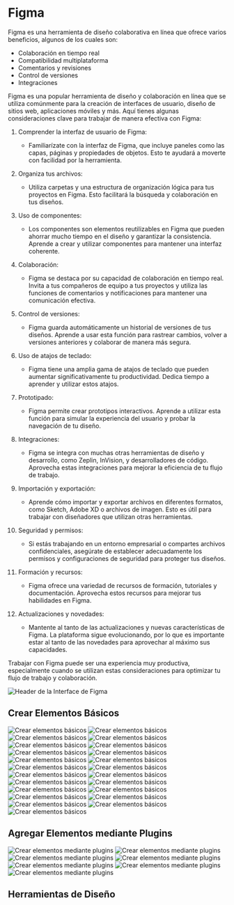 # Figma

Figma es una herramienta de diseño colaborativa en línea que ofrece varios beneficios, algunos de los cuales son:

- Colaboración en tiempo real
- Compatibilidad multiplataforma
- Comentarios y revisiones
- Control de versiones
- Integraciones


Figma es una popular herramienta de diseño y colaboración en línea que se utiliza comúnmente para la creación de interfaces de usuario, diseño de sitios web, aplicaciones móviles y más. Aquí tienes algunas consideraciones clave para trabajar de manera efectiva con Figma:

1. Comprender la interfaz de usuario de Figma:

   - Familiarízate con la interfaz de Figma, que incluye paneles como las capas, páginas y propiedades de objetos. Esto te ayudará a moverte con facilidad por la herramienta.

2. Organiza tus archivos:

   - Utiliza carpetas y una estructura de organización lógica para tus proyectos en Figma. Esto facilitará la búsqueda y colaboración en tus diseños.

3. Uso de componentes:

   - Los componentes son elementos reutilizables en Figma que pueden ahorrar mucho tiempo en el diseño y garantizar la consistencia. Aprende a crear y utilizar componentes para mantener una interfaz coherente.

4. Colaboración:

   - Figma se destaca por su capacidad de colaboración en tiempo real. Invita a tus compañeros de equipo a tus proyectos y utiliza las funciones de comentarios y notificaciones para mantener una comunicación efectiva.

5. Control de versiones:

   - Figma guarda automáticamente un historial de versiones de tus diseños. Aprende a usar esta función para rastrear cambios, volver a versiones anteriores y colaborar de manera más segura.

6. Uso de atajos de teclado:

   - Figma tiene una amplia gama de atajos de teclado que pueden aumentar significativamente tu productividad. Dedica tiempo a aprender y utilizar estos atajos.

7. Prototipado:

   - Figma permite crear prototipos interactivos. Aprende a utilizar esta función para simular la experiencia del usuario y probar la navegación de tu diseño.

8. Integraciones:

   - Figma se integra con muchas otras herramientas de diseño y desarrollo, como Zeplin, InVision, y desarrolladores de código. Aprovecha estas integraciones para mejorar la eficiencia de tu flujo de trabajo.

9. Importación y exportación:

   - Aprende cómo importar y exportar archivos en diferentes formatos, como Sketch, Adobe XD o archivos de imagen. Esto es útil para trabajar con diseñadores que utilizan otras herramientas.

10. Seguridad y permisos:

    - Si estás trabajando en un entorno empresarial o compartes archivos confidenciales, asegúrate de establecer adecuadamente los permisos y configuraciones de seguridad para proteger tus diseños.

11. Formación y recursos:

    - Figma ofrece una variedad de recursos de formación, tutoriales y documentación. Aprovecha estos recursos para mejorar tus habilidades en Figma.

12. Actualizaciones y novedades:

    - Mantente al tanto de las actualizaciones y nuevas características de Figma. La plataforma sigue evolucionando, por lo que es importante estar al tanto de las novedades para aprovechar al máximo sus capacidades.

Trabajar con Figma puede ser una experiencia muy productiva, especialmente cuando se utilizan estas consideraciones para optimizar tu flujo de trabajo y colaboración.

![Header de la Interface de Figma](./images/figmaInterfaceHeader.png)

## Crear Elementos Básicos

![Crear elementos básicos](./images/createElements/CrearElementosBásicos_page-0001.jpg)
![Crear elementos básicos](./images/createElements/CrearElementosBásicos_page-0002.jpg)
![Crear elementos básicos](./images/createElements/CrearElementosBásicos_page-0003.jpg)
![Crear elementos básicos](./images/createElements/CrearElementosBásicos_page-0004.jpg)
![Crear elementos básicos](./images/createElements/CrearElementosBásicos_page-0005.jpg)
![Crear elementos básicos](./images/createElements/CrearElementosBásicos_page-0006.jpg)
![Crear elementos básicos](./images/createElements/CrearElementosBásicos_page-0007.jpg)
![Crear elementos básicos](./images/createElements/CrearElementosBásicos_page-0008.jpg)
![Crear elementos básicos](./images/createElements/CrearElementosBásicos_page-0009.jpg)
![Crear elementos básicos](./images/createElements/CrearElementosBásicos_page-0010.jpg)
![Crear elementos básicos](./images/createElements/CrearElementosBásicos_page-0011.jpg)
![Crear elementos básicos](./images/createElements/CrearElementosBásicos_page-0012.jpg)
![Crear elementos básicos](./images/createElements/CrearElementosBásicos_page-0013.jpg)
![Crear elementos básicos](./images/createElements/CrearElementosBásicos_page-0014.jpg)
![Crear elementos básicos](./images/createElements/CrearElementosBásicos_page-0015.jpg)
![Crear elementos básicos](./images/createElements/CrearElementosBásicos_page-0016.jpg)
![Crear elementos básicos](./images/createElements/CrearElementosBásicos_page-0017.jpg)
![Crear elementos básicos](./images/createElements/CrearElementosBásicos_page-0018.jpg)
![Crear elementos básicos](./images/createElements/CrearElementosBásicos_page-0019.jpg)
![Crear elementos básicos](./images/createElements/CrearElementosBásicos_page-0020.jpg)
![Crear elementos básicos](./images/createElements/CrearElementosBásicos_page-0021.jpg)
![Crear elementos básicos](./images/createElements/CrearElementosBásicos_page-0022.jpg)
![Crear elementos básicos](./images/createElements/CrearElementosBásicos_page-0023.jpg)


## Agregar Elementos mediante Plugins

![Crear elementos mediante plugins](./images/Incorporar%20Elementos%20Mediante%20Pluggins/Incorporar%20Elementos%20Mediante%20Pluggins_page-0001.jpg)
![Crear elementos mediante plugins](./images/Incorporar%20Elementos%20Mediante%20Pluggins/Incorporar%20Elementos%20Mediante%20Pluggins_page-0002.jpg)
![Crear elementos mediante plugins](./images/Incorporar%20Elementos%20Mediante%20Pluggins/Incorporar%20Elementos%20Mediante%20Pluggins_page-0003.jpg)
![Crear elementos mediante plugins](./images/Incorporar%20Elementos%20Mediante%20Pluggins/Incorporar%20Elementos%20Mediante%20Pluggins_page-0004.jpg)
![Crear elementos mediante plugins](./images/Incorporar%20Elementos%20Mediante%20Pluggins/Incorporar%20Elementos%20Mediante%20Pluggins_page-0005.jpg)
![Crear elementos mediante plugins](./images/Incorporar%20Elementos%20Mediante%20Pluggins/Incorporar%20Elementos%20Mediante%20Pluggins_page-0006.jpg)
![Crear elementos mediante plugins](./images/Incorporar%20Elementos%20Mediante%20Pluggins/Incorporar%20Elementos%20Mediante%20Pluggins_page-0007.jpg)

## Herramientas de Diseño